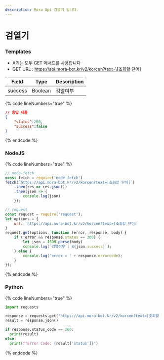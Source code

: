 ```yaml
---
description: Mora Api 검열기 입니다.
---
```


# 검열기

### Templates

* API는 모두 GET 메서드를 사용합니다
* GET URL : https://api.mora-bot.kr/v2/korcen?text=\[조회할 단어]

| Field   | Type    | Description |
| ------- | ------- | ----------- |
| success | Boolean | 검열여부        |

{% code lineNumbers="true" %}
```json
// 응답 내용
{
    "status":200,
    "success":false
}
```
{% endcode %}

### NodeJS

{% code lineNumbers="true" %}
```javascript
// node-fetch
const fetch = require('node-fetch')
fetch(`https://api.mora-bot.kr/v2/korcen?text=[조회할 단어]`)
    .then(res => res.json())
    .then(json => {
        console.log(json)
    });

// request
const request = require('request');
let options = {
    url: `https://api.mora-bot.kr/v2/korcen?text=[조회할 단어]`
}
request.get(options, function (error, response, body) {
    if (!error && response.status == 200) {
        let json = JSON.parse(body)
        console.log(`검열여부 : ${json.success}`);
    } else {
        console.log('error = ' + response.errorcode);
    }
});
```
{% endcode %}

### Python

{% code lineNumbers="true" %}
```python
import requests

response = requests.get("https://api.mora-bot.kr/v2/korcen?text=[조회할 단어]")
result = response.json()

if response.status_code == 200:
  print(result)
else:
  print(f"Error Code: {result['status']}")
```
{% endcode %}
